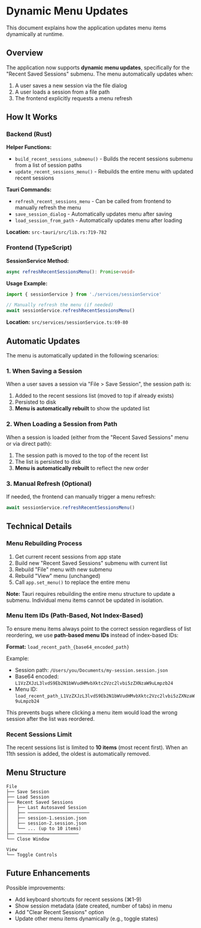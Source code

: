 # Dynamic Menu Updates

This document explains how the application updates menu items dynamically at runtime.

## Overview

The application now supports **dynamic menu updates**, specifically for the "Recent Saved Sessions" submenu. The menu automatically updates when:

1. A user saves a new session via the file dialog
2. A user loads a session from a file path
3. The frontend explicitly requests a menu refresh

## How It Works

### Backend (Rust)

**Helper Functions:**
- `build_recent_sessions_submenu()` - Builds the recent sessions submenu from a list of session paths
- `update_recent_sessions_menu()` - Rebuilds the entire menu with updated recent sessions

**Tauri Commands:**
- `refresh_recent_sessions_menu` - Can be called from frontend to manually refresh the menu
- `save_session_dialog` - Automatically updates menu after saving
- `load_session_from_path` - Automatically updates menu after loading

**Location:** `src-tauri/src/lib.rs:719-782`

### Frontend (TypeScript)

**SessionService Method:**
```typescript
async refreshRecentSessionsMenu(): Promise<void>
```

**Usage Example:**
```typescript
import { sessionService } from './services/sessionService'

// Manually refresh the menu (if needed)
await sessionService.refreshRecentSessionsMenu()
```

**Location:** `src/services/sessionService.ts:69-80`

## Automatic Updates

The menu is automatically updated in the following scenarios:

### 1. When Saving a Session
When a user saves a session via "File > Save Session", the session path is:
1. Added to the recent sessions list (moved to top if already exists)
2. Persisted to disk
3. **Menu is automatically rebuilt** to show the updated list

### 2. When Loading a Session from Path
When a session is loaded (either from the "Recent Saved Sessions" menu or via direct path):
1. The session path is moved to the top of the recent list
2. The list is persisted to disk
3. **Menu is automatically rebuilt** to reflect the new order

### 3. Manual Refresh (Optional)
If needed, the frontend can manually trigger a menu refresh:

```typescript
await sessionService.refreshRecentSessionsMenu()
```

## Technical Details

### Menu Rebuilding Process

1. Get current recent sessions from app state
2. Build new "Recent Saved Sessions" submenu with current list
3. Rebuild "File" menu with new submenu
4. Rebuild "View" menu (unchanged)
5. Call `app.set_menu()` to replace the entire menu

**Note:** Tauri requires rebuilding the entire menu structure to update a submenu. Individual menu items cannot be updated in isolation.

### Menu Item IDs (Path-Based, Not Index-Based)

To ensure menu items always point to the correct session regardless of list reordering, we use **path-based menu IDs** instead of index-based IDs:

**Format:** `load_recent_path_{base64_encoded_path}`

Example:
- Session path: `/Users/you/Documents/my-session.session.json`
- Base64 encoded: `L1VzZXJzL3lvdS9Eb2N1bWVudHMvbXktc2Vzc2lvbi5zZXNzaW9uLmpzb24`
- Menu ID: `load_recent_path_L1VzZXJzL3lvdS9Eb2N1bWVudHMvbXktc2Vzc2lvbi5zZXNzaW9uLmpzb24`

This prevents bugs where clicking a menu item would load the wrong session after the list was reordered.

### Recent Sessions Limit

The recent sessions list is limited to **10 items** (most recent first). When an 11th session is added, the oldest is automatically removed.

## Menu Structure

```
File
├── Save Session
├── Load Session
├── Recent Saved Sessions
│   ├── Last Autosaved Session
│   ├── ───────────────────────
│   ├── session-1.session.json
│   ├── session-2.session.json
│   └── ... (up to 10 items)
├── ───────────────────────
└── Close Window

View
└── Toggle Controls
```

## Future Enhancements

Possible improvements:
- Add keyboard shortcuts for recent sessions (⌘1-9)
- Show session metadata (date created, number of tabs) in menu
- Add "Clear Recent Sessions" option
- Update other menu items dynamically (e.g., toggle states)

